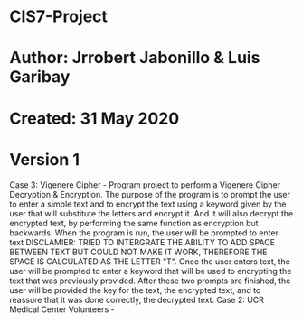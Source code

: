 # CIS7-Project
# Author: Jrrobert Jabonillo & Luis Garibay
# Created: 31 May 2020
# Version 1

Case 3: Vigenere Cipher -
Program project to perform a Vigenere Cipher Decryption & Encryption. The purpose of the program is to prompt the user to enter a simple text and to encrypt the text using a keyword given by the user that will substitute the letters and encrypt it. And it will also decrypt the encrypted text, by performing the same function as encryption but backwards. 
When the program is run, the user will be prompted to enter text DISCLAMIER: TRIED TO INTERGRATE THE ABILITY TO ADD SPACE BETWEEN TEXT BUT COULD NOT MAKE IT WORK, THEREFORE THE SPACE IS CALCULATED AS THE LETTER "T". Once the user enters text, the user will be prompted to enter a keyword that will be used to encrypting the text that was previously provided. After these two prompts are finished, the user will be provided the key for the text, the encrypted text, and to reassure that it was done correctly, the decrypted text. 
Case 2: UCR Medical Center Volunteers - 
